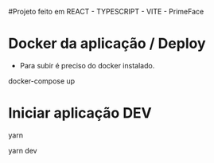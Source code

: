 
#Projeto feito em REACT - TYPESCRIPT - VITE - PrimeFace

# Docker da aplicação / Deploy
- Para subir é preciso do docker instalado.

docker-compose up



# Iniciar aplicação  DEV

yarn

yarn dev
